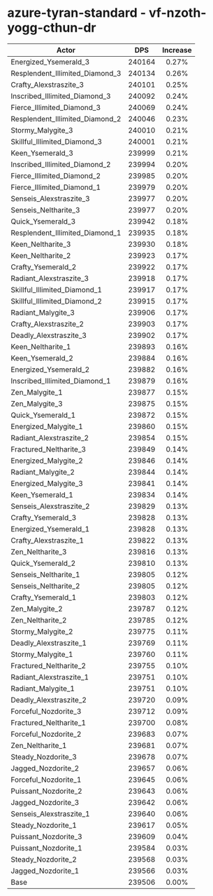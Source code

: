 # azure-tyran-standard - vf-nzoth-yogg-cthun-dr
| Actor | DPS | Increase |
|---|:---:|:---:|
|Energized_Ysemerald_3|240164|0.27%|
|Resplendent_Illimited_Diamond_3|240134|0.26%|
|Crafty_Alexstraszite_3|240101|0.25%|
|Inscribed_Illimited_Diamond_3|240092|0.24%|
|Fierce_Illimited_Diamond_3|240069|0.24%|
|Resplendent_Illimited_Diamond_2|240046|0.23%|
|Stormy_Malygite_3|240010|0.21%|
|Skillful_Illimited_Diamond_3|240001|0.21%|
|Keen_Ysemerald_3|239999|0.21%|
|Inscribed_Illimited_Diamond_2|239994|0.20%|
|Fierce_Illimited_Diamond_2|239985|0.20%|
|Fierce_Illimited_Diamond_1|239979|0.20%|
|Senseis_Alexstraszite_3|239977|0.20%|
|Senseis_Neltharite_3|239977|0.20%|
|Quick_Ysemerald_3|239942|0.18%|
|Resplendent_Illimited_Diamond_1|239935|0.18%|
|Keen_Neltharite_3|239930|0.18%|
|Keen_Neltharite_2|239923|0.17%|
|Crafty_Ysemerald_2|239922|0.17%|
|Radiant_Alexstraszite_3|239918|0.17%|
|Skillful_Illimited_Diamond_1|239917|0.17%|
|Skillful_Illimited_Diamond_2|239915|0.17%|
|Radiant_Malygite_3|239906|0.17%|
|Crafty_Alexstraszite_2|239903|0.17%|
|Deadly_Alexstraszite_3|239902|0.17%|
|Keen_Neltharite_1|239893|0.16%|
|Keen_Ysemerald_2|239884|0.16%|
|Energized_Ysemerald_2|239882|0.16%|
|Inscribed_Illimited_Diamond_1|239879|0.16%|
|Zen_Malygite_1|239877|0.15%|
|Zen_Malygite_3|239875|0.15%|
|Quick_Ysemerald_1|239872|0.15%|
|Energized_Malygite_1|239860|0.15%|
|Radiant_Alexstraszite_2|239854|0.15%|
|Fractured_Neltharite_3|239849|0.14%|
|Energized_Malygite_2|239846|0.14%|
|Radiant_Malygite_2|239844|0.14%|
|Energized_Malygite_3|239841|0.14%|
|Keen_Ysemerald_1|239834|0.14%|
|Senseis_Alexstraszite_2|239829|0.13%|
|Crafty_Ysemerald_3|239828|0.13%|
|Energized_Ysemerald_1|239828|0.13%|
|Crafty_Alexstraszite_1|239822|0.13%|
|Zen_Neltharite_3|239816|0.13%|
|Quick_Ysemerald_2|239810|0.13%|
|Senseis_Neltharite_1|239805|0.12%|
|Senseis_Neltharite_2|239805|0.12%|
|Crafty_Ysemerald_1|239803|0.12%|
|Zen_Malygite_2|239787|0.12%|
|Zen_Neltharite_2|239785|0.12%|
|Stormy_Malygite_2|239775|0.11%|
|Deadly_Alexstraszite_1|239769|0.11%|
|Stormy_Malygite_1|239760|0.11%|
|Fractured_Neltharite_2|239755|0.10%|
|Radiant_Alexstraszite_1|239751|0.10%|
|Radiant_Malygite_1|239751|0.10%|
|Deadly_Alexstraszite_2|239720|0.09%|
|Forceful_Nozdorite_3|239712|0.09%|
|Fractured_Neltharite_1|239700|0.08%|
|Forceful_Nozdorite_2|239683|0.07%|
|Zen_Neltharite_1|239681|0.07%|
|Steady_Nozdorite_3|239678|0.07%|
|Jagged_Nozdorite_2|239657|0.06%|
|Forceful_Nozdorite_1|239645|0.06%|
|Puissant_Nozdorite_2|239643|0.06%|
|Jagged_Nozdorite_3|239642|0.06%|
|Senseis_Alexstraszite_1|239640|0.06%|
|Steady_Nozdorite_1|239617|0.05%|
|Puissant_Nozdorite_3|239609|0.04%|
|Puissant_Nozdorite_1|239584|0.03%|
|Steady_Nozdorite_2|239568|0.03%|
|Jagged_Nozdorite_1|239566|0.03%|
|Base|239506|0.00%|
